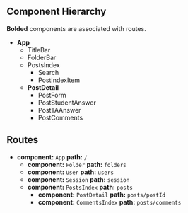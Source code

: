 ## Component Hierarchy
**Bolded** components are associated with routes.

* **App**
  * TitleBar
  * FolderBar
  * PostsIndex
    * Search
    * PostIndexItem
  * **PostDetail**
    * PostForm
    * PostStudentAnswer
    * PostTAAnswer
    * PostComments


## Routes

* **component:** `App` **path:** `/`
  * **component:** `Folder` **path:** `folders`
  * **component:** `User` **path:** `users`
  * **component:** `Session` **path:** `session`
  * **component:** `PostsIndex` **path:** `posts`
    * **component:** `PostDetail` **path:** `posts/postId`
    * **component:** `CommentsIndex` **path:** `posts/comments`
